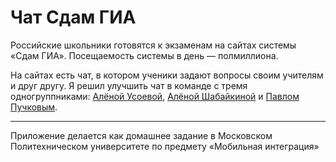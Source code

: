 # Чат Сдам ГИА

Российские школьники готовятся к экзаменам на сайтах системы «Сдам ГИА». Посещаемость системы в день — полмиллиона.

На сайтах есть чат, в котором ученики задают вопросы своим учителям и друг другу. Я решил улучшить чат в команде с тремя одногруппниками: [Алёной Усоевой](https://github.com/alyonausoeva), [Алёной Шабайкиной](https://github.com/byshabay) и [Павлом Пучковым](https://github.com/fateseekers).

---

Приложение делается как домашнее задание в Московском Политехническом университете по предмету «Мобильная интеграция»
